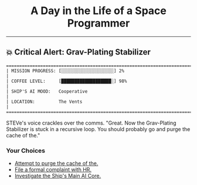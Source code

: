 <h1 align="center">A Day in the Life of a Space Programmer</h1>

---

<h2 id="node-25">💥 Critical Alert: Grav-Plating Stabilizer</h2>

```
========================================================================
| MISSION PROGRESS: [░░░░░░░░░░░░░░░░░░░░] 2%                                  |
| COFFEE LEVEL:     [███████████████████░] 98%                                 |
| SHIP'S AI MOOD:   Cooperative                                                |
| LOCATION:         The Vents                                                  |
========================================================================
```

STEVe's voice crackles over the comms. "Great. Now the Grav-Plating Stabilizer is stuck in a recursive loop. You should probably go and purge the cache of the."



### Your Choices

*   [Attempt to purge the cache of the.](./README-0030.md)
*   [File a formal complaint with HR.](./README-0033.md)
*   [Investigate the Ship's Main AI Core.](./README-0031.md)
